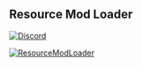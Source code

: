## Resource Mod Loader

[![Discord](https://img.shields.io/discord/1189950517179330612.svg?color=%237289da&label=Discord&logo=discord&logoColor=%237289da)](https://discord.gg/HehwZApQXK)

[![ResourceModLoader](https://count.getloli.com/get/@ResourceModLoader?theme=gelbooru)](https://ecdcaeb.github.io/ResourceModLoader/)
